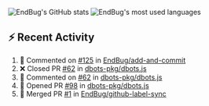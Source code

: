 ![EndBug's GitHub stats](https://github-readme-stats.vercel.app/api?username=endbug&show_icons=true)
![EndBug's most used languages](https://github-readme-stats.vercel.app/api/top-langs/?username=endbug&layout=compact)

## ⚡ Recent Activity

<!--START_SECTION:activity-->
1. 💬 Commented on [#125](https://github.com//EndBug/add-and-commit/issues/125) in [EndBug/add-and-commit](https://github.com//EndBug/add-and-commit)
2. ❌ Closed PR [#62](https://github.com//dbots-pkg/dbots.js/pull/62) in [dbots-pkg/dbots.js](https://github.com//dbots-pkg/dbots.js)
3. 💬 Commented on [#62](https://github.com//dbots-pkg/dbots.js/issues/62) in [dbots-pkg/dbots.js](https://github.com//dbots-pkg/dbots.js)
4. 💪 Opened PR [#98](https://github.com//dbots-pkg/dbots.js/pull/98) in [dbots-pkg/dbots.js](https://github.com//dbots-pkg/dbots.js)
5. 🎉 Merged PR [#1](https://github.com//EndBug/github-label-sync/pull/1) in [EndBug/github-label-sync](https://github.com//EndBug/github-label-sync)
<!--END_SECTION:activity-->
